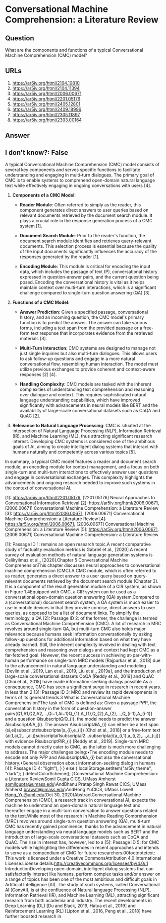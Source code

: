 # Conversational Machine Comprehension: a Literature Review

## Question

What are the components and functions of a typical Conversational Machine Comprehension (CMC) model?

## URLs

1. https://ar5iv.org/html/2104.10810
2. https://ar5iv.org/html/2104.11394
3. https://ar5iv.org/html/2006.00671
4. https://ar5iv.org/html/2201.05176
5. https://ar5iv.org/html/2405.12801
6. https://ar5iv.org/html/2409.18996
7. https://ar5iv.org/html/2305.11897
8. https://ar5iv.org/html/2303.00164

## Answer

## I don't know?: False

A typical Conversational Machine Comprehension (CMC) model consists of several key components and serves specific functions to facilitate understanding and engaging in multi-turn dialogues. The primary goal of CMC is to enable systems to comprehend open-domain natural language text while effectively engaging in ongoing conversations with users [4].

1. **Components of a CMC Model**:
   - **Reader Module**: Often referred to simply as the reader, this component generates direct answers to user queries based on relevant documents retrieved by the document search module. It plays a crucial role in the response generation process of a CMC system [1]. 
   
   - **Document Search Module**: Prior to the reader's function, the document search module identifies and retrieves query-relevant documents. This selection process is essential because the quality of the input documents significantly influences the accuracy of the responses generated by the reader [1].
   
   - **Encoding Module**: This module is critical for encoding the input data, which includes the passage of text (P), conversational history expressed in question-answer pairs, and the current question being posed. Encoding the conversational history is vital as it helps maintain context over multi-turn interactions, which is a significant challenge compared to single-turn question answering (QA) [3]. 

2. **Functions of a CMC Model**:
   - **Answer Prediction**: Given a specified passage, conversational history, and an incoming question, the CMC model's primary function is to predict the answer. The answer can take various forms, including a text span from the provided passage or a free-form text response that incorporates evidence from the retrieved materials [3]. 

   - **Multi-Turn Interaction**: CMC systems are designed to manage not just single inquiries but also multi-turn dialogues. This allows users to ask follow-up questions and engage in a more natural conversational flow, resembling human interaction. The model must utilize previous exchanges to provide coherent and context-aware responses [2] [4].

   - **Handling Complexity**: CMC models are tasked with the inherent complexities of understanding text comprehension and reasoning over dialogue and context. This requires sophisticated natural language understanding capabilities, which have improved significantly with advancements in neural models like BERT and the availability of large-scale conversational datasets such as CoQA and QuAC [2]. 

3. **Relevance to Natural Language Processing**: CMC is situated at the intersection of Natural Language Processing (NLP), Information Retrieval (IR), and Machine Learning (ML), thus attracting significant research interest. Developing CMC systems is considered one of the ambitious goals of AI, aiming to create intelligent dialog systems that interact with humans naturally and competently across various topics [5].

In summary, a typical CMC model features a reader and document search module, an encoding module for context management, and a focus on both single-turn and multi-turn interactions to effectively answer user questions and engage in conversational exchanges. This complexity highlights the advancements and ongoing research needed to improve such systems in the context of conversational AI.

[1]: https://ar5iv.org/html/2201.05176, [2201.05176] Neural Approaches to Conversational Information Retrieval
[2]: https://ar5iv.org/html/2006.00671, [2006.00671] Conversational Machine Comprehension: a Literature Review
[3]: https://ar5iv.org/html/2006.00671, [2006.00671] Conversational Machine Comprehension: a Literature Review
[4]: https://ar5iv.org/html/2006.00671, [2006.00671] Conversational Machine Comprehension: a Literature Review
[5]: https://ar5iv.org/html/2006.00671, [2006.00671] Conversational Machine Comprehension: a Literature Review

[1]: Passage ID 1: remains an open research topic.A recent comparative study of factuality evaluation metrics is Gabriel et al., [2020].A recent survey of evaluation methods of natural language generation systems is Celikyilmaz et al., [2020].Chapter 5 Conversational Machine ComprehensionThis chapter discusses neural approaches to conversational machine comprehension (CMC).A CMC module, which is often referred to as reader, generates a direct answer to a user query based on query-relevant documents retrieved by the document search module (Chapter 3). It is a component of the result generation module of a CIR system, as shown in Figure 1.4Equipped with CMC, a CIR system can be used as a conversational open-domain question answering (QA) system.Compared to a (conversational) document search system, a QA system is much easier to use in mobile devices in that they provide concise, direct answers to user queries, as opposed to be a list of document links. To simplify the terminology, a QA
[2]: Passage ID 2: of the former, the challenge is termed as Conversational Machine Comprehension (CMC). A lot of research in MRC revolves around single-turn QA, but multi-turn CMC also holds major relevance because humans seek information conversationally by asking follow-up questions for additional information based on what they have already learned. Still, the inherent complexity involved in dealing with text comprehension and reasoning over dialogs and context had kept CMC as a far-fetched goal. However, the recent success in achieving at-par-with-human performance on single-turn MRC models [Rajpurkar et al., 2018] due to the advancement in natural language understanding and modeling [Devlin et al., 2019, Lan et al., 2019, Liu et al., 2019a], and the introduction of large-scale conversational datasets CoQA [Reddy et al., 2019] and QuAC [Choi et al., 2018] have made information-seeking dialogs possible.As a consequence, CMC has seen a significant surge in research in recent years. In less than 2
[3]: Passage ID 3: MRC and review its rapid developments in terms of its general trends.3 What is Conversational Machine Comprehension?The task of CMC is defined as: Given a passage P𝑃P, the conversation history in the form of question-answer pairs{Q1,A1,Q2,A2,…,Qi−1,Ai−1}Q_{1},A_{1},Q_{2},A_{2},...,Q_{i-1},A_{i-1}\} and a question Qisubscript𝑄𝑖Q_{i}, the model needs to predict the answer Aisubscript𝐴𝑖A_{i}. The answer Aisubscript𝐴𝑖A_{i} can either be a text span (si,ei)subscript𝑠𝑖subscript𝑒𝑖(s_{i},e_{i}) [Choi et al., 2018] or a free-form text {ai,1,ai,2,…,ai,j}subscript𝑎𝑖1subscript𝑎𝑖2…subscript𝑎𝑖𝑗\{a_{i,1},a_{i,2},...,a_{i,j}\} with evidence Risubscript𝑅𝑖R_{i} [Reddy et al., 2019]. Single-turn MRC models cannot directly cater to CMC, as the latter is much more challenging to address. The major challenges being:•The encoding module needs to encode not only P𝑃P and Aisubscript𝐴𝑖A_{i} but also the conversational history.•General observation about information-seeking dialog in humans
[4]: Passage ID 4: "light"); } } else { localStorage.setItem("ar5iv_theme", "dark"); } detectColorScheme(); }Conversational Machine Comprehension: a Literature ReviewSomil Gupta CICS, UMass Amherst somilgupta@umass.edu\AndBhanu Pratap Singh Rawat CICS, UMass Amherst brawat@umass.edu\AndHong YuCICS, UMass Lowell Hong_Yu@uml.edu(Oct 30, 2020)AbstractConversational Machine Comprehension (CMC), a research track in conversational AI, expects the machine to understand an open-domain natural language text and thereafter engage in a multi-turn conversation to answer questions related to the text.While most of the research in Machine Reading Comprehension (MRC) revolves around single-turn question answering (QA), multi-turn CMC has recently gained prominence, thanks to the advancement in natural language understanding via neural language models such as BERT and the introduction of large-scale conversational datasets such as CoQA and QuAC. The rise in interest has, however, led to a
[5]: Passage ID 5: for CMC models while highlighting the differences in recent approaches and intends to serve as a compendium of CMC for future researchers.00footnotetext:  This work is licensed under a Creative CommonsAttribution 4.0 International License.License details:http://creativecommons.org/licenses/by/4.0/.1 IntroductionDeveloping open-domain, intelligent dialog systems that can satisfactorily interact like humans, perform complex tasks and/or answer on a range of topics has been one of the most ambitious and difficult goals in Artificial Intelligence (AI). The study of such systems, called Conversational AI (ConvAI), is at the confluence of Natural language Processing (NLP), Information Retrieval (IR), and Machine Learning (ML), attracting significant research from both academia and industry. The recent developments in Deep Learning (DL) [Du and Black, 2019, Hatua et al., 2019] and Reinforcement Learning (RL) [Lipton et al., 2016, Peng et al., 2018] have further boosted research in